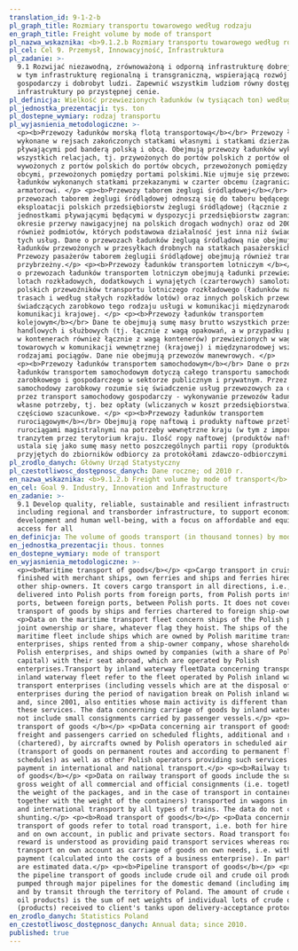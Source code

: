 ```yaml
---
translation_id: 9-1-2-b
pl_graph_title: Rozmiary transportu towarowego według rodzaju
en_graph_title: Freight volume by mode of transport
pl_nazwa_wskaznika: <b>9.1.2.b Rozmiary transportu towarowego według rodzaju</b>
pl_cel: Cel 9. Przemysł, Innowacyjność, Infrastruktura
pl_zadanie: >-
  9.1 Rozwijać niezawodną, zrównoważoną i odporną infrastrukturę dobrej jakości,
  w tym infrastrukturę regionalną i transgraniczną, wspierającą rozwój
  gospodarczy i dobrobyt ludzi. Zapewnić wszystkim ludziom równy dostęp do
  infrastruktury po przystępnej cenie.
pl_definicja: Wielkość przewiezionych ładunków (w tysiącach ton) według rodzaju transportu.
pl_jednostka_prezentacji: tys. ton
pl_dostepne_wymiary: rodzaj transportu
pl_wyjasnienia_metodologiczne: >-
  <p><b>Przewozy ładunków morską flotą transportową</b></br> Przewozy ładunków
  wykonane w rejsach zakończonych statkami własnymi i statkami dzierżawionymi
  pływającymi pod banderą polską i obcą. Obejmują przewozy ładunków wykonane we
  wszystkich relacjach, tj. przywożonych do portów polskich z portów obcych,
  wywożonych z portów polskich do portów obcych, przewożonych pomiędzy portami
  obcymi, przewożonych pomiędzy portami polskimi.Nie ujmuje się przewozów
  ładunków wykonanych statkami przekazanymi w czarter obcemu (zagranicznemu)
  armatorowi. </p> <p><b>Przewozy taborem żeglugi śródlądowej</b></br> Dane o
  przewozach taborem żeglugi śródlądowej odnoszą się do taboru będącego w
  eksploatacji polskich przedsiębiorstw żeglugi śródlądowej (łącznie z
  jednostkami pływającymi będącymi w dyspozycji przedsiębiorstw zagranicznych w
  okresie przerwy nawigacyjnej na polskich drogach wodnych) oraz od 2001 r.
  również podmiotów, których podstawowa działalność jest inna niż świadczenie
  tych usług. Dane o przewozach ładunków żeglugą śródlądową nie obejmują
  ładunków przewożonych w przesyłkach drobnych na statkach pasażerskich.
  Przewozy pasażerów taborem żeglugii śródlądowej obejmują również transport
  przybrzeżny.</p> <p><b>Przewozy ładunków transportem lotniczym </b></br> Dane
  o przewozach ładunków transportem lotniczym obejmują ładunki przewiezione w
  lotach rozkładowych, dodatkowych i wynajętych (czarterowych) samolotami
  polskich przewoźników transportu lotniczego rozkładowego (ładunków na stałych
  trasach i według stałych rozkładów lotów) oraz innych polskich przewoźników
  świadczących zarobkowo tego rodzaju usługi w komunikacji międzynarodowej i w
  komunikacji krajowej. </p> <p><b>Przewozy ładunków transportem
  kolejowym</b></br> Dane te obejmują sumę masy brutto wszystkich przesyłek
  handlowych i służbowych (tj. łącznie z wagą opakowań, a w przypadku przewozów
  w kontenerach również łącznie z wagą kontenerów) przewiezionych w wagonach
  towarowych w komunikacji wewnętrznej (krajowej) i międzynarodowej wszystkimi
  rodzajami pociągów. Dane nie obejmują przewozów manewrowych. </p>
  <p><b>Przewozy ładunków transportem samochodowym</b></br> Dane o przewozach
  ładunków transportem samochodowym dotyczą całego transportu samochodowego, tj.
  zarobkowego i gospodarczego w sektorze publicznym i prywatnym. Przez transport
  samochodowy zarobkowy rozumie się świadczenie usług przewozowych za opłatą, a
  przez transport samochodowy gospodarczy - wykonywanie przewozów ładunków na
  własne potrzeby, tj. bez opłaty (wliczanych w koszt przedsiębiorstwa). Dane
  częściowo szacunkowe. </p> <p><b>Przewozy ładunków transportem
  rurociągowym</b></br> Obejmują ropę naftową i produkty naftowe przetłoczone
  rurociągami magistralnymi na potrzeby wewnętrzne kraju (w tym z importu) i
  tranzytem przez terytorium kraju. Ilość ropy naftowej (produktów naftowych)
  ustala się jako sumę masy netto poszczególnych partii ropy (produktów)
  przyjętych do zbiorników odbiorcy za protokółami zdawczo-odbiorczymi.</p>
pl_zrodlo_danych: Główny Urząd Statystyczny
pl_czestotliwosc_dostępnosc_danych: Dane roczne; od 2010 r.
en_nazwa_wskaznika: <b>9.1.2.b Freight volume by mode of transport</b>
en_cel: Goal 9. Industry, Innovation and Infrastructure
en_zadanie: >-
  9.1 Develop quality, reliable, sustainable and resilient infrastructure,
  including regional and transborder infrastructure, to support economic
  development and human well-being, with a focus on affordable and equitable
  access for all
en_definicja: The volume of goods transport (in thousand tonnes) by mode of transport.
en_jednostka_prezentacji: thous. tonnes
en_dostepne_wymiary: mode of transport
en_wyjasnienia_metodologiczne: >-
  <p><b>Maritime transport of goods</b></p> <p>Cargo transport in cruises
  finished with merchant ships, own ferries and ships and ferries hired from
  other ship-owners. It covers cargo transport in all directions, i.e., cargo
  delivered into Polish ports from foreign ports, from Polish ports into foreign
  ports, between foreign ports, between Polish ports. It does not cover
  transport of goods by ships and ferries chartered to foreign ship-owners.</p>
  <p>Data on the maritime transport fleet concern ships of the Polish property,
  joint ownership or share, whatever flag they hoist. The ships of the Polish
  maritime fleet include ships which are owned by Polish maritime transport
  enterprises, ships rented from a ship-owner company, whose shareholders are
  Polish enterprises, and ships owned by companies (with a share of Polish
  capital) with their seat abroad, which are operated by Polish
  enterprises.Transport by inland waterway fleetData concerning transport by
  inland waterway fleet refer to the fleet operated by Polish inland waterway
  transport enterprises (including vessels which are at the disposal of foreign
  enterprises during the period of navigation break on Polish inland waterway)
  and, since 2001, also entities whose main activity is different than providing
  these services. The data concerning carriage of goods by inland waterways do
  not include small consignments carried by passenger vessels.</p> <p><b>Air
  transport of goods </b></p> <p>Data concerning air transport of goods include
  freight and passengers carried on scheduled flights, additional and rented
  (chartered), by aircrafts owned by Polish operators in scheduled air transport
  (transport of goods on permanent routes and according to permanent flight
  schedules) as well as other Polish operators providing such services against
  payment in international and national transport.</p> <p><b>Railway transport
  of goods</b></p> <p>Data on railway transport of goods include the sum of the
  gross weight of all commercial and official consignments (i.e. together with
  the weight of the packages, and in the case of transport in containers
  together with the weight of the containers) transported in wagons in national
  and international transport by all types of trains. The data do not cover
  shunting.</p> <p><b>Road transport of goods</b></p> <p>Data concerning road
  transport of goods refer to total road transport, i.e. both for hire or reward
  and on own account, in public and private sectors. Road transport for hire or
  reward is understood as providing paid transport services whereas road
  transport on own account as carriage of goods on own needs, i.e. without
  payment (calculated into the costs of a business enterprise). In part, these
  are estimated data.</p> <p><b>Pipeline transport of goods</b></p> <p>Data on
  the pipeline transport of goods include crude oil and crude oil products
  pumped through major pipelines for the domestic demand (including imported)
  and by transit through the territory of Poland. The amount of crude oil (crude
  oil products) is the sum of net weights of individual lots of crude oil
  (products) received to client's tanks upon delivery-acceptance protocols.</p>
en_zrodlo_danych: Statistics Poland
en_czestotliwosc_dostępnosc_danych: Annual data; since 2010.
published: true
---
```

